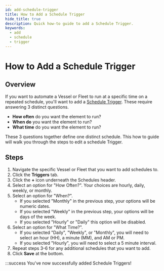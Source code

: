 ```yaml
---
id: add-schedule-trigger
title: How to Add a Schedule Trigger
hide_title: true
description: Quick how-to guide to add a Schedule Trigger.
keywords:
  - add
  - schedule
  - trigger
---
```


# How to Add a Schedule Trigger

## Overview

If you want to automate a Vessel or Fleet to run at a specific time on a repeated schedule, you'll want to add a [Schedule Trigger](../../reference/triggers/schedule-triggers.md). These require answering 3 distinct questions.

- **How often** do you want the element to run?
- **When do** you want the element to run?
- **What time** do you want the element to run?

These 3 questions together define one distinct schedule. This how to guide will walk you through the steps to edit a schedule Trigger.

## Steps

1. Navigate the specific Vessel or Fleet that you want to add schedules to.
2. Click the **Triggers** tab.
3. Click the **+** icon underneath the Schedules header.
4. Select an option for "How Often?". Your choices are hourly, daily, weekly, or monthly.
5. Select an option for "When?".
   - If you selected "Monthly" in the previous step, your options will be numeric dates.
   - If you selected "Weekly" in the previous step, your options will be days of the week.
   - If you selected "Hourly" or "Daily" this option will be disabled.
6. Select an option for "What Time?".
   - If you selected "Daily", "Weekly", or "Monthly", you will need to select an hour \(HH\), a minute \(MM\), and AM or PM.
   - If you selected "Hourly", you will need to select a 5 minute interval.
7. Repeat steps 3-6 for any additional schedules that you want to add.
8. Click **Save** at the bottom.

:::success
You've now successfully added Schedule Triggers!
